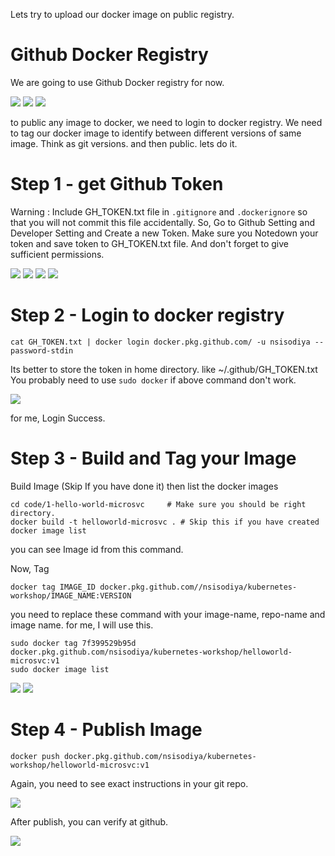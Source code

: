 Lets try to upload our docker image on public registry.

Github Docker Registry
======================

We are going to use Github Docker registry for now.

[![](./img/3/2020-07-17_16-53.png)](#)
[![](./img/3/2020-07-17_16-54.png)](#)
[![](./img/3/2020-07-17_17-08.png)](#)

to public any image to docker, we need to login to docker registry.
We need to tag our docker image to identify between different versions of same image.
Think as git versions.
and then public.
lets do it.

Step 1 - get Github Token
=========================

Warning : Include GH_TOKEN.txt file in `.gitignore` and `.dockerignore` so that you will not commit this file accidentally.
So, Go to Github Setting and Developer Setting and Create a new Token. Make sure you Notedown your token and save token to GH_TOKEN.txt file. And don't forget to give sufficient permissions.


[![](./img/3/2020-07-17_17-36.png)](#)
[![](./img/3/2020-07-17_17-38.png)](#)
[![](./img/3/2020-07-17_17-39.png)](#)
[![](./img/3/2020-07-17_17-40.png)](#)

Step 2 - Login to docker registry
================================
```
cat GH_TOKEN.txt | docker login docker.pkg.github.com/ -u nsisodiya --password-stdin
```

Its better to store the token in home directory. like ~/.github/GH_TOKEN.txt
You probably need to use `sudo docker` if above command don't work.

[![](./img/3/2020-07-17_17-47.png)](#)

for me, Login Success.


Step 3 - Build and Tag your Image
================================
Build Image (Skip If you have done it) then list the docker images
```
cd code/1-hello-world-microsvc     # Make sure you should be right directory.
docker build -t helloworld-microsvc . # Skip this if you have created
docker image list
```
you can see Image id from this command.

Now, Tag
```
docker tag IMAGE_ID docker.pkg.github.com//nsisodiya/kubernetes-workshop/IMAGE_NAME:VERSION
```

you need to replace these command with your image-name, repo-name and image name. for me, I will use this.

```
sudo docker tag 7f399529b95d docker.pkg.github.com/nsisodiya/kubernetes-workshop/helloworld-microsvc:v1
sudo docker image list
```

[![](./img/3/2020-07-17_18-03.png)](#)
[![](./img/3/2020-07-17_18-04.png)](#)

Step 4 - Publish Image
======================  

```
docker push docker.pkg.github.com/nsisodiya/kubernetes-workshop/helloworld-microsvc:v1
```
Again, you need to see exact instructions in your git repo.

[![](./img/3/2020-07-17_18-11.png)](#)

After publish, you can verify at github.

[![](./img/3/2020-07-17_18-14.png)](#)